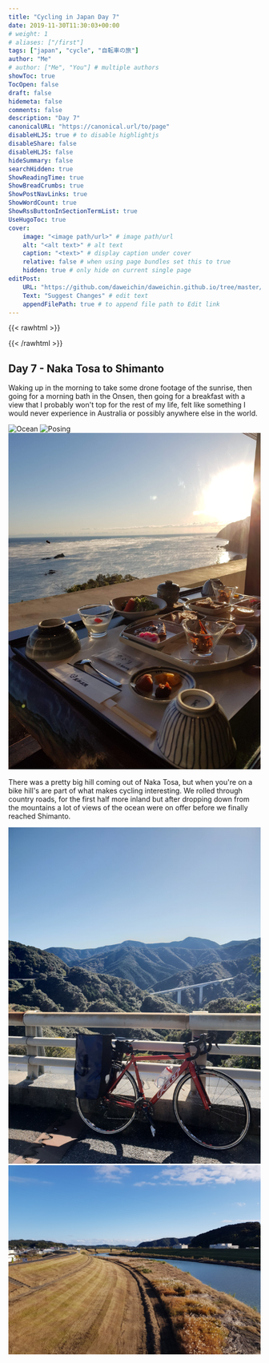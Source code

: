```yaml
---
title: "Cycling in Japan Day 7"
date: 2019-11-30T11:30:03+00:00
# weight: 1
# aliases: ["/first"]
tags: ["japan", "cycle", "自転車の旅"]
author: "Me"
# author: ["Me", "You"] # multiple authors
showToc: true
TocOpen: false
draft: false
hidemeta: false
comments: false
description: "Day 7"
canonicalURL: "https://canonical.url/to/page"
disableHLJS: true # to disable highlightjs
disableShare: false
disableHLJS: false
hideSummary: false
searchHidden: true
ShowReadingTime: true
ShowBreadCrumbs: true
ShowPostNavLinks: true
ShowWordCount: true
ShowRssButtonInSectionTermList: true
UseHugoToc: true
cover:
    image: "<image path/url>" # image path/url
    alt: "<alt text>" # alt text
    caption: "<text>" # display caption under cover
    relative: false # when using page bundles set this to true
    hidden: true # only hide on current single page
editPost:
    URL: "https://github.com/daweichin/daweichin.github.io/tree/master/content"
    Text: "Suggest Changes" # edit text
    appendFilePath: true # to append file path to Edit link
---
```


{{< rawhtml >}}
<div class="strava-embed-placeholder" data-embed-type="activity" data-embed-id="2900648788" data-style="standard"></div><script src="https://strava-embeds.com/embed.js"></script>
{{< /rawhtml >}}

## Day 7 - Naka Tosa to Shimanto

Waking up in the morning to take some drone footage of the sunrise, then going for a morning bath in the Onsen, then going for a breakfast with a view that I probably won't top for the rest of my life, felt like something I would never experience in Australia or possibly anywhere else in the world.

![Ocean](/japan-2019-img/day7/1.jpg)
![Posing](/japan-2019-img/day7/2.jpg)
![Breakfast](/japan-2019-img/day7/3.jpg)

There was a pretty big hill coming out of Naka Tosa, but when you're on a bike hill's are part of what makes cycling interesting. We rolled through country roads, for the first half more inland but after dropping down from the mountains a lot of views of the ocean were on offer before we finally reached Shimanto.

![Hill](/japan-2019-img/day7/4.jpg)
![Shimanto](/japan-2019-img/day7/5.jpg)
